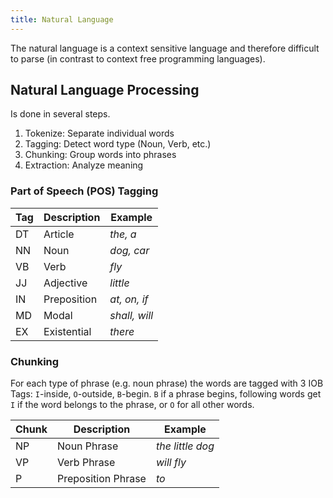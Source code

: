```yaml
---
title: Natural Language
---
```


The natural language is a context sensitive language and therefore difficult to parse (in contrast to context free programming languages).


## Natural Language Processing
Is done in several steps.

1. Tokenize: Separate individual words
2. Tagging: Detect word type (Noun, Verb, etc.)
3. Chunking: Group words into phrases
4. Extraction: Analyze meaning


### Part of Speech (POS) Tagging
| Tag | Description | Example |
|-----|-------------|---------|
| DT  | Article     | *the, a* |
| NN  | Noun        | *dog, car* |
| VB  | Verb        | *fly* |
| JJ  | Adjective   | *little* |
| IN  | Preposition | *at, on, if* |
| MD  | Modal       | *shall, will* |
| EX  | Existential | *there* |


### Chunking
For each type of phrase (e.g. noun phrase) the words are tagged with 3 IOB Tags: `I`-inside, `O`-outside, `B`-begin. `B` if a phrase begins, following words get `I` if the word belongs to the phrase, or `O` for all other words.


| Chunk | Description | Example |
|-------|-------------|---------|
| NP  | Noun Phrase  | *the little dog* |
| VP  | Verb Phrase  | *will fly* |
| P  | Preposition Phrase | *to* |
